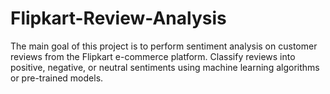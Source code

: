 # Flipkart-Review-Analysis
The main goal of this project is to perform sentiment analysis on customer reviews from the Flipkart e-commerce platform. Classify reviews into positive, negative, or neutral sentiments using machine learning algorithms or pre-trained models.
